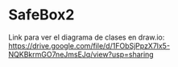# SafeBox2
Link para ver el diagrama de clases en draw.io: https://drive.google.com/file/d/1FObSjPpzX7lx5-NQKBkrmGO7neJmsEJq/view?usp=sharing
